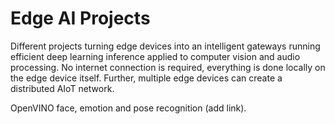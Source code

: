 # Edge AI Projects

Different projects turning edge devices into an intelligent gateways running 
efficient deep learning inference applied to computer vision and audio processing. No internet 
connection is required, everything is done locally 
on the edge device itself. Further, multiple edge devices can create a distributed AIoT network.

OpenVINO face, emotion and pose recognition (add link).
